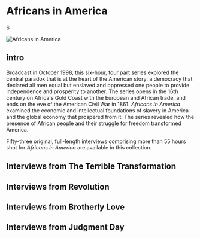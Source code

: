 # Africans in America

6

![](https://s3.amazonaws.com/openvault.wgbh.org/special_collections/africans_america/africans-in-america_ov.jpg "Africans in America")

## intro

Broadcast in October 1998, this six-hour, four part series explored the central paradox that is at the heart of the American story:  a democracy that declared all men equal but enslaved and oppressed one people to provide independence and prosperity to another. The series opens in the 16th century on Africa's Gold Coast with the European and African trade, and ends on the eve 
of the American Civil War in 1861. *Africans in America* examined the economic and intellectual foundations of slavery 
in America and the global economy that prospered from it.  The series revealed how the presence of African people and 
their struggle for freedom transformed America.

Fifty-three original, full-length interviews comprising more than 55 hours shot for *Africans in America* are available in this collection. 

## Interviews from The Terrible Transformation

[](http://localhost:3000/catalog?f[special_collection_tags][]=africans-america_interview_01)

## Interviews from Revolution

[](http://localhost:3000/catalog?f[special_collection_tags][]=africans-america_interview_02)

## Interviews from Brotherly Love

[](http://localhost:3000/catalog?f[special_collection_tags][]=africans-america_interview_03)

## Interviews from Judgment Day

[](http://localhost:3000/catalog?f[special_collection_tags][]=africans-america_interview_04)

